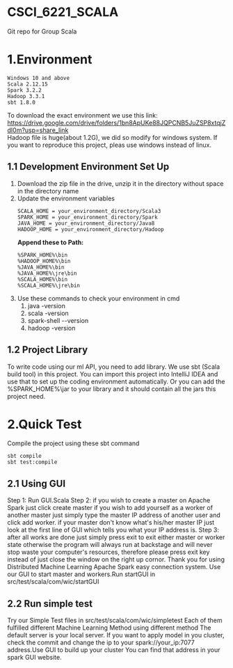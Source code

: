 # CSCI_6221_SCALA
Git repo for Group Scala  
# 1.Environment      
    Windows 10 and above
    Scala 2.12.15  
    Spark 3.2.2  
    Hadoop 3.3.1
    sbt 1.8.0
To download the exact environment we use this link:  
https://drive.google.com/drive/folders/1bn8ApUKe88JQPCNB5JuZSP8xtqjZdI0m?usp=share_link  
Hadoop file is huge(about 1.2G), we did so modify for windows system. If you want to reproduce this project, pleas use windows instead of linux.
## 1.1 Development Environment Set Up
1. Download the zip file in the drive, unzip it in the directory without space in the directory name
2. Update the environment variables
    ```
    SCALA_HOME = your_environment_directory/Scala3  
    SPARK_HOME = your_environment_directory/Spark  
    JAVA_HOME = your_environment_directory/Java8  
    HADOOP_HOME = your_environment_directory/Hadoop
    ```
    **Append these to Path:**   
    ```
    %SPARK_HOME%\bin
    %HADOOP_HOME%\bin
    %JAVA_HOME%\bin
    %JAVA_HOME%\jre\bin
    %SCALA_HOME%\bin
    %SCALA_HOME%\jre\bin
    ```
1. Use these commands to check your environment in cmd  
    1. java -version  
    2. scala -version  
    3. spark-shell --version 
    4. hadoop -version
    
## 1.2 Project Library 
To write code using our ml API, you need to add library. We use sbt (Scala build tool) in this project.
You can import this project into IntelliJ IDEA and use that to set up the coding environment automatically.
Or you can add the %SPARK_HOME%\jar to your library and it should contain all the jars this project need.

# 2.Quick Test
Compile the project using these sbt command  
   ```
   sbt compile
   sbt test:compile
   ```
## 2.1 Using GUI
Step 1: Run GUI.Scala
Step 2: if you wish to create a master on Apache Spark just click create master if you wish to add yourself
as a worker of another master just simply type the master IP address of another user and click add worker.
if your master don't know what's his/her master IP just look at the first line of GUI which tells you what 
your IP address is.
Step 3: after all works are done just simply press exit to exit either master or worker state otherwise the 
program will always run at backstage and will never stop waste your computer's resources, therefore please 
press exit key instead of just close the window on the right up cornor.
Thank you for using Distributed Machine Learning Apache Spark easy connection system.
Use our GUI to start master and workers.Run startGUI in src/test/scala/com/wic/startGUI


## 2.2 Run simple test
Try our Simple Test files in src/test/scala/com/wic/simpletest 
Each of them fulfilled different Machine Learning Method using different method
The default server is your local server. If you want to apply model in you cluster, 
check the commit and change the ip to your spark://your_ip:7077 address.Use GUI to build up your cluster
You can find that address in your spark GUI website.

